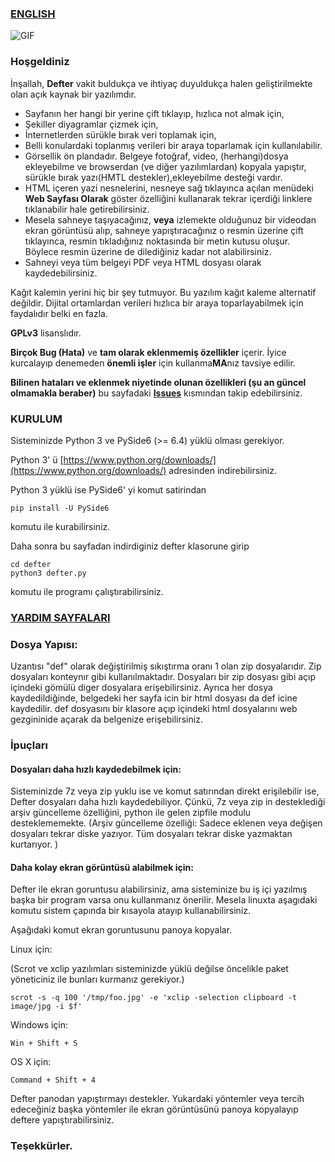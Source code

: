 ### [ENGLISH](https://github.com/erdincyz/defter/blob/main/README_EN.md)

![GIF](https://raw.githubusercontent.com/erdincyz/gorseller/master/_defter/defter.gif)


### Hoşgeldiniz
İnşallah, **Defter** vakit buldukça ve ihtiyaç duyuldukça halen geliştirilmekte olan açık kaynak bir yazılımdır. 

* Sayfanın her hangi bir yerine çift tıklayıp, hızlıca not almak için,
* Şekiller diyagramlar çizmek için,
* İnternetlerden sürükle bırak veri toplamak için,
* Belli konulardaki toplanmış verileri bir araya toparlamak için kullanılabilir.
* Görsellik ön plandadır. Belgeye fotoğraf, video, (herhangi)dosya ekleyebilme ve browserdan (ve diğer yazılımlardan) kopyala yapıştır, sürükle bırak yazı(HMTL destekler),ekleyebilme desteği vardır.
* HTML içeren yazi nesnelerini, nesneye sağ tıklayınca açılan menüdeki **Web Sayfası Olarak** göster özelliğini kullanarak tekrar içerdiği linklere tıklanabilir hale getirebilirsiniz.
* Mesela sahneye taşıyacağınız, **veya** izlemekte olduğunuz bir videodan ekran görüntüsü alıp, sahneye yapıştıracağınız o resmin üzerine çift tıklayınca, resmin tıkladığınız noktasında bir metin kutusu oluşur. Böylece resmin üzerine de dilediğiniz kadar not alabilirsiniz. 
* Sahneyi veya tüm belgeyi PDF veya HTML dosyası olarak kaydedebilirsiniz.

Kağıt kalemin yerini hiç bir şey tutmuyor. Bu yazılım kağıt kaleme alternatif değildir. Dijital ortamlardan verileri hızlıca bir araya toparlayabilmek için faydalıdır belki en fazla.

**GPLv3** lisanslıdır.

**Birçok Bug (Hata)** ve **tam olarak eklenmemiş özellikler** içerir. İyice kurcalayıp denemeden **önemli işler** için kullanma**MA**nız tavsiye edilir.

**Bilinen hataları ve eklenmek niyetinde olunan özellikleri (şu an güncel olmamakla beraber)** bu sayfadaki **[Issues](https://github.com/erdincyz/defter/issues)** kısmından takip edebilirsiniz.

### KURULUM
Sisteminizde Python 3 ve PySide6 (>= 6.4) yüklü olması gerekiyor.

Python 3' ü [https://www.python.org/downloads/](https://www.python.org/downloads/) adresinden indirebilirsiniz.

Python 3 yüklü ise PySide6' yi komut satirindan
```
pip install -U PySide6

```
komutu ile kurabilirsiniz.

Daha sonra bu sayfadan indirdiginiz defter klasorune girip
```
cd defter
python3 defter.py
```
komutu ile programı çalıştırabilirsiniz.

### [YARDIM SAYFALARI](https://github.com/erdincyz/defter/wiki)

### Dosya Yapısı:
Uzantısı "def" olarak değiştirilmiş sıkıştırma oranı 1 olan zip dosyalarıdır. 
Zip dosyaları konteynır gibi kullanılmaktadır.
Dosyaları bir zip dosyası gibi açıp içindeki gömülü diger dosyalara erişebilirsiniz.
Ayrıca her dosya kaydedildiğinde, belgedeki her sayfa icin bir html dosyası da def icine kaydedilir.
def dosyasını bir klasore açıp içindeki html dosyalarını web gezgininide açarak da belgenize erişebilirsiniz.


### İpuçları

#### Dosyaları daha hızlı kaydedebilmek için:
Sisteminizde 7z veya zip yuklu ise ve komut satırından direkt erişilebilir ise, Defter dosyaları daha hızlı kaydedebiliyor.
Çünkü, 7z veya zip in desteklediği arşiv güncelleme özelliğini, python ile gelen zipfile modulu desteklememekte. 
(Arşiv güncelleme özelliği: Sadece eklenen veya değişen dosyaları tekrar diske yazıyor. Tüm dosyaları tekrar diske yazmaktan kurtarıyor. )

#### Daha kolay ekran görüntüsü alabilmek için:
Defter ile ekran goruntusu alabilirsiniz, ama sisteminize bu iş içi yazılmış başka bir program varsa
onu kullanmanız önerilir. 
Mesela linuxta aşagıdaki komutu sistem çapında bir kısayola atayıp kullanabilirsiniz.

Aşağıdaki komut ekran goruntusunu panoya kopyalar. 

Linux için:

(Scrot ve xclip yazılımları sisteminizde yüklü değilse öncelikle paket yöneticiniz ile bunları kurmanız gerekiyor.)
```
scrot -s -q 100 '/tmp/foo.jpg' -e 'xclip -selection clipboard -t image/jpg -i $f'
```
Windows için: 
```
Win + Shift + S
```
OS X için:
```
Command + Shift + 4
```
Defter panodan yapıştırmayı destekler. Yukardaki yöntemler veya tercih edeceğiniz başka yöntemler ile ekran görüntüsünü panoya kopyalayıp deftere yapıştırabilirsiniz.


### Teşekkürler.
